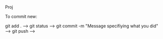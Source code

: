 Proj

To commit new: 

git add . --> 
git status --> 
git commit -m "Message specifiying what you did" --> 
git push --> 
